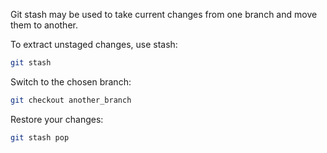Git stash may be used to take current changes from one branch and move them to another.

To extract unstaged changes, use stash:

```bash
git stash
```

Switch to the chosen branch:

```bash
git checkout another_branch
```

Restore your changes:

```bash
git stash pop
```
